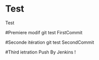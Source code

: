# Test
Test

#Premiere modif git test
FirstCommit

#Seconde itération git test
SecondCommit

#Third ietration 
Push By Jenkins !
